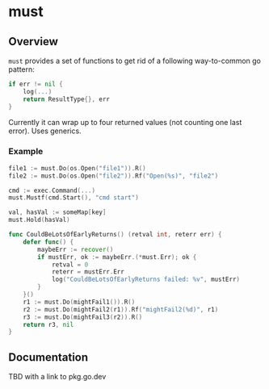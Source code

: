 must
====

Overview
--------

`must` provides a set of functions to get rid of a following way-to-common go pattern:
```go
if err != nil {
	log(...)
	return ResultType{}, err
}
```

Currently it can wrap up to four returned values (not counting one last error). Uses generics.

### Example
```go
file1 := must.Do(os.Open("file1")).R()
file2 := must.Do(os.Open("file2")).Rf("Open(%s)", "file2")

cmd := exec.Command(...)
must.Mustf(cmd.Start(), "cmd start")

val, hasVal := someMap[key]
must.Hold(hasVal)

func CouldBeLotsOfEarlyReturns() (retval int, reterr err) {
    defer func() {
		maybeErr := recover()
		if mustErr, ok := maybeErr.(*must.Err); ok {
			retval = 0
			reterr = mustErr.Err
			log("CouldBeLotsOfEarlyReturns failed: %v", mustErr)
		}
    }()
	r1 := must.Do(mightFail1()).R()
	r2 := must.Do(mightFail2(r1)).Rf("mightFail2(%d)", r1)
	r3 := must.Do(mightFail3(r2)).R()
	return r3, nil
}
```

Documentation
-------------
TBD with a link to pkg.go.dev